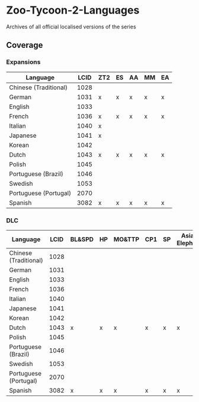 # Zoo-Tycoon-2-Languages

Archives of all official localised versions of the series

## Coverage

### Expansions

| Language              | LCID | ZT2 | ES | AA | MM | EA |
|-----------------------|------|-----|----|----|----|----|
| Chinese (Traditional) | 1028 |     |    |    |    |    |
| German                | 1031 | x   | x  | x  | x  | x  |
| English               | 1033 |     |    |    |    |    |
| French                | 1036 | x   | x  | x  | x  | x  |
| Italian               | 1040 | x   |    |    |    |    |
| Japanese              | 1041 | x   |    |    |    |    |
| Korean                | 1042 |     |    |    |    |    |
| Dutch                 | 1043 | x   | x  | x  | x  | x  |
| Polish                | 1045 |     |    |    |    |    |
| Portuguese (Brazil)   | 1046 |     |    |    |    |    |
| Swedish               | 1053 |     |    |    |    |    |
| Portuguese (Portugal) | 2070 |     |    |    |    |    |
| Spanish               | 3082 | x   | x  | x  | x  | x  |

### DLC

| Language              | LCID | BL&SPD | HP | MO&TTP | CP1 | SP | Asian Elephant | SBP | GFP | Addax | DDP |
|-----------------------|------|--------|----|--------|-----|----|----------------|-----|-----|-------|-----|
| Chinese (Traditional) | 1028 |        |    |        |     |    |                |     |     |       |     |
| German                | 1031 |        |    |        |     |    |                |     |     |       |     |
| English               | 1033 |        |    |        |     |    |                |     |     |       |     |
| French                | 1036 |        |    |        |     |    |                |     |     |       |     |
| Italian               | 1040 |        |    |        |     |    |                |     |     |       |     |
| Japanese              | 1041 |        |    |        |     |    |                |     |     |       |     |
| Korean                | 1042 |        |    |        |     |    |                |     |     |       |     |
| Dutch                 | 1043 | x      | x  | x      | x   | x  | x              | x   | x   | x     | x   |
| Polish                | 1045 |        |    |        |     |    |                |     |     |       |     |
| Portuguese (Brazil)   | 1046 |        |    |        |     |    |                |     |     |       |     |
| Swedish               | 1053 |        |    |        |     |    |                |     |     |       |     |
| Portuguese (Portugal) | 2070 |        |    |        |     |    |                |     |     |       |     |
| Spanish               | 3082 | x      | x  | x      | x   | x  | x              | x   | x   | x     | x   |